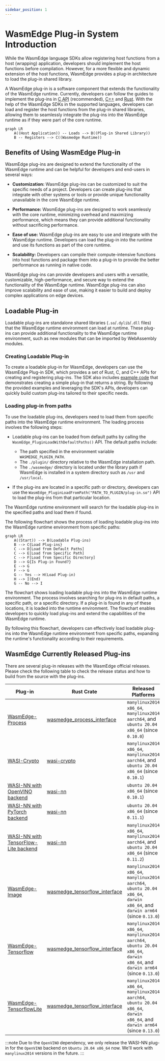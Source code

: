 ```yaml
---
sidebar_position: 1
---
```


# WasmEdge Plug-in System Introduction

While the WasmEdge language SDKs allow registering host functions from a host (wrapping) application, developers should implement the host functions before compilation. However, for a more flexible and dynamic extension of the host functions, WasmEdge provides a plug-in architecture to load the plug-in shared library.

A WasmEdge plug-in is a software component that extends the functionality of the WasmEdge runtime. Currently, developers can follow the guides to implement the plug-ins in [C API](develop_plugin_c.md) (recommended), [C++](develop_plugin_cpp.md) and [Rust](develop_plugin_rustsdk.md). With the help of the WasmEdge SDKs in the supported languages, developers can load and register the host functions from the plug-in shared libraries, allowing them to seamlessly integrate the plug-ins into the WasmEdge runtime as if they were part of the core runtime.

```mermaid
graph LR
    A((Host Application)) -- Loads --> B((Plug-in Shared Library))
    B -- Registers --> C((Wasmedge Runtime))
```

## Benefits of Using WasmEdge Plug-in

WasmEdge plug-ins are designed to extend the functionality of the WasmEdge runtime and can be helpful for developers and end-users in several ways:

- **Customization:** WasmEdge plug-ins can be customized to suit the specific needs of a project. Developers can create plug-ins that integrate with other systems or tools or provide unique functionality unavailable in the core WasmEdge runtime.

- **Performance:** WasmEdge plug-ins are designed to work seamlessly with the core runtime, minimizing overhead and maximizing performance, which means they can provide additional functionality without sacrificing performance.

- **Ease of use:** WasmEdge plug-ins are easy to use and integrate with the WasmEdge runtime. Developers can load the plug-in into the runtime and use its functions as part of the core runtime.

- **Scalability:** Developers can compile their compute-intensive functions into host functions and package them into a plug-in to provide the better performance as running in native code.

WasmEdge plug-ins can provide developers and users with a versatile, customizable, high-performance, and secure way to extend the functionality of the WasmEdge runtime. WasmEdge plug-ins can also improve scalability and ease of use, making it easier to build and deploy complex applications on edge devices.

## Loadable Plug-in

Loadable plug-ins are standalone shared libraries (`.so`/`.dylib`/`.dll` files) that the WasmEdge runtime environment can load at runtime. These plug-ins can provide additional functionality to the WasmEdge runtime environment, such as new modules that can be imported by WebAssembly modules.

### Creating Loadable Plug-in

To create a loadable plug-in for WasmEdge, developers can use the WasmEdge Plug-in SDK, which provides a set of Rust, C, and C++ APIs for creating and registering plug-ins. The SDK also includes [example code](https://github.com/WasmEdge/WasmEdge/tree/master/examples/plugin/get-string) that demonstrates creating a simple plug-in that returns a string. By following the provided examples and leveraging the SDK's APIs, developers can quickly build custom plug-ins tailored to their specific needs.

### Loading plug-in from paths

To use the loadable plug-ins, developers need to load them from specific paths into the WasmEdge runtime environment. The loading process involves the following steps:

- Loadable plug-ins can be loaded from default paths by calling the `WasmEdge_PluginLoadWithDefaultPaths()` API. The default paths include:

  - The path specified in the environment variable `WASMEDGE_PLUGIN_PATH`.
  - The `./plugin/` directory relative to the WasmEdge installation path.
  - The `./wasmedge/` directory is located under the library path if WasmEdge is installed in a system directory such as `/usr` and `/usr/local`.

- If the plug-ins are located in a specific path or directory, developers can use the `WasmEdge_PluginLoadFromPath("PATH_TO_PLUGIN/plug-in.so")` API to load the plug-ins from that particular location.

The WasmEdge runtime environment will search for the loadable plug-ins in the specified paths and load them if found.

The following flowchart shows the process of loading loadable plug-ins into the WasmEdge runtime environment from specific paths:

```mermaid
graph LR
    A((Start)) --> B(Loadable Plug-ins)
    B --> C{Load Plug-ins}
    C --> D[Load from Default Paths]
    C --> E[Load from Specific Path]
    C --> F[Load from Specific Directory]
    D --> G{Is Plug-in Found?}
    E --> G
    F --> G
    G -- Yes --> H(Load Plug-in)
    H --> I(End)
    G -- No --> I
```

The flowchart shows loading loadable plug-ins into the WasmEdge runtime environment. The process involves searching for plug-ins in default paths, a specific path, or a specific directory. If a plug-in is found in any of these locations, it is loaded into the runtime environment. The flowchart enables developers to quickly load plug-ins and extend the capabilities of the WasmEdge runtime.

By following this flowchart, developers can effectively load loadable plug-ins into the WasmEdge runtime environment from specific paths, expanding the runtime's functionality according to their requirements.

## WasmEdge Currently Released Plug-ins

There are several plug-in releases with the WasmEdge official releases. Please check the following table to check the release status and how to build from the source with the plug-ins.

| Plug-in | Rust Crate | Released Platforms | Build Steps |
| --- | --- | --- | --- |
| [WasmEdge-Process](../source/plugin/process.md) | [wasmedge_process_interface][] | `manylinux2014 x86_64`, `manylinux2014 aarch64`, and `ubuntu 20.04 x86_64` (since `0.10.0`) | [Build Wtih WasmEdge-Process](../source/plugin/process.md) |
| [WASI-Crypto][] | [wasi-crypto][] | `manylinux2014 x86_64`, `manylinux2014 aarch64`, and `ubuntu 20.04 x86_64` (since `0.10.1`) | [Build With WASI-Crypto](../source/plugin/wasi_crypto.md) |
| [WASI-NN with OpenVINO backend](../../develop/rust/wasinn/openvino.md) | [wasi-nn][] | `ubuntu 20.04 x86_64` (since `0.10.1`) | [Build With WASI-NN](../source/plugin/wasi_nn.md#build-wasmedge-with-wasi-nn-openvino-backend) |
| [WASI-NN with PyTorch backend](../../develop/rust/wasinn/pytorch.md) | [wasi-nn][] | `ubuntu 20.04 x86_64` (since `0.11.1`) | [Build With WASI-NN](../source/plugin/wasi_nn#build-wasmedge-with-wasi-nn-pytorch-backend) |
| [WASI-NN with TensorFlow-Lite backend](../../develop/rust/wasinn/tensorflow_lite.md) | [wasi-nn][] | `manylinux2014 x86_64`, `manylinux2014 aarch64`, and `ubuntu 20.04 x86_64` (since `0.11.2`) | [Build With WASI-NN](../source/plugin/wasi_nn#build-wasmedge-with-wasi-nn-tensorflow-lite-backend) |
| [WasmEdge-Image](../source/plugin/image.md) | [wasmedge_tensorflow_interface][] | `manylinux2014 x86_64`, `manylinux2014 aarch64`, `ubuntu 20.04 x86_64`, `darwin x86_64`, and `darwin arm64` (since `0.13.0`) | [Build With WasmEdge-Image](../source/plugin/image.md) |
| [WasmEdge-Tensorflow](../source/plugin/tensorflow.md) | [wasmedge_tensorflow_interface][] | `manylinux2014 x86_64`, `manylinux2014 aarch64`, `ubuntu 20.04 x86_64`, `darwin x86_64`, and `darwin arm64` (since `0.13.0`) | [Build With WasmEdge-Tensorflow](../source/plugin/tensorflow.md) |
| [WasmEdge-TensorflowLite](../source/plugin/tensorflowlite.md) | [wasmedge_tensorflow_interface][] | `manylinux2014 x86_64`, `manylinux2014 aarch64`, `ubuntu 20.04 x86_64`, `darwin x86_64`, and `darwin arm64` (since `0.13.0`) | [Build With WasmEdge-TensorflowLite](../source/plugin/tensorflowlite.md) |

<!-- prettier-ignore -->
:::note
Due to the `OpenVINO` dependency, we only release the WASI-NN plug-in for the `OpenVINO` backend on `Ubuntu 20.04 x86_64` now. We'll work with `manylinux2014` versions in the future.
:::

[wasmedge_process_interface]: https://crates.io/crates/wasmedge_process_interface
[wasmedge_tensorflow_interface]: https://crates.io/crates/wasmedge_tensorflow_interface
[wasi-crypto]: https://crates.io/crates/wasi-crypto
[wasi-nn]: https://crates.io/crates/wasi-nn
